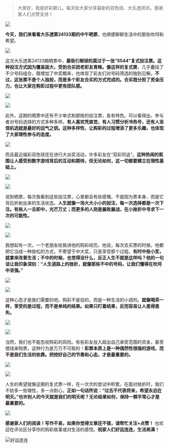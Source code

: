 > 大家好，我是好彩颖儿，每天给大家分享最新的双色球、大乐透资讯，感谢家人们点赞支持！

![](https://cdn.jsdelivr.net/gh/wangwenjie1314/PicCDN/2024-7-12/1720763627240-image.png)

**今天，我们来看看大乐透第24133期的中午晒票**，也顺便聊聊生活中的那些坎坷和希望。



![](https://cdn.jsdelivr.net/gh/wangwenjie1314/PicCDN/2024-11-16/1731732636872-image.png)



这次大乐透第24133期晒票中，**最吸引眼球的莫过于一张“5544”复式投注票。这种投注方式因为覆盖面大，受到合买团老彩友青睐。像这样的复式票**，几乎囊括了不少号码组合，既增加了中奖概率，也体现了彩友们对号码筛选的独到见解。**不过，这张票不是个人独投，而是多个彩友合买的方式完成的。合买既分担了资金压力，也让大家在购彩过程中更有团队感。**


![](https://cdn.jsdelivr.net/gh/wangwenjie1314/PicCDN/2024-11-16/1731732451002-image.png)

![](https://cdn.jsdelivr.net/gh/wangwenjie1314/PicCDN/2024-11-16/1731732463416-image.png)



此外，这期的晒票中还有不少单式和胆拖的投注票，各有特色。可以看得出，参与者对号码选择的方式多种多样。**有人喜欢凭直觉，有人习惯分析冷热号，还有人坚信机选就是最好的运气之钥。这种多样性，让购彩的过程增添了更多乐趣，也体现了大家理性参与的态度。**



![](https://cdn.jsdelivr.net/gh/wangwenjie1314/PicCDN/2024-11-16/1731732653711-image.png)


而且最近福彩双色球还在进行大派奖活动，许多彩友在“双彩同追”。**这种热闹的氛围让人感受到数字游戏背后的互动和期待，但无论如何，这一切都要建立在理性基础上。**



![](https://cdn.jsdelivr.net/gh/wangwenjie1314/PicCDN/2024-11-16/1731732578837-image.png)


![](https://cdn.jsdelivr.net/gh/wangwenjie1314/PicCDN/2024-11-16/1731732570403-image.png)




说到晒票，每次我看到这些投注票，心里都会有些感慨。不是因为票本身，而是它背后折射出来的生活状态。**人生就像一场大大小小的投注，每一次选择都是一次下注。有些人一击即中，光芒万丈；而更多的人则是屡败屡战，在小挫折中寻求下一次的可能性。**



![](https://cdn.jsdelivr.net/gh/wangwenjie1314/PicCDN/2024-11-16/1731732600141-image.png)

![](https://cdn.jsdelivr.net/gh/wangwenjie1314/PicCDN/2024-11-16/1731732588483-image.png)



我想起有一次，一个老朋友给我讲他的购彩经历。他说，每次去买票的时候，他都把它当成一种放松的方式，不寄望于中大奖，只是享受那个过程。**有时中些小奖，就拿来改善生活；不中的时候，也觉得没什么，反正人生不就是这样吗？他的一句话让我印象深刻：“人生道路上的挫折，就像那些不中的号码，让我们懂得在坎坷中坚强。”**


![](https://cdn.jsdelivr.net/gh/wangwenjie1314/PicCDN/2024-11-16/1731732619949-image.png)



![](https://cdn.jsdelivr.net/gh/wangwenjie1314/PicCDN/2024-11-16/1731732665455-image.png)



这种心态才是我们需要的吧。购彩不是目的，而是一种生活的小调剂。**就像喝茶一样，享受的是过程，而不是单纯的结果。如果只盯着结果，反而容易让人患得患失。**



![](https://cdn.jsdelivr.net/gh/wangwenjie1314/PicCDN/2024-11-16/1731732701372-image.png)

![](https://cdn.jsdelivr.net/gh/wangwenjie1314/PicCDN/2024-11-16/1731732686036-image.png)


当然，我们也不能忽视购彩的风险。有些彩友投入超出自己承受范围的资金，甚至借钱来购票，这种行为是万万不可取的！**彩票本质上是一种偶然性很强的游戏，而不是我们生活的依靠。把控好自己的节奏和心态，才是最重要的。**


![](https://cdn.jsdelivr.net/gh/wangwenjie1314/PicCDN/2024-11-16/1731732675294-image.png)



![](https://cdn.jsdelivr.net/gh/wangwenjie1314/PicCDN/2024-11-16/1731732713645-image.png)



人生的希望就像这期的复式票一样，在一次次的尝试中积累。在面对挫折时，我们不妨多一些理性，多一点耐心。**正如一句话所说：“过去不代表将来，希望永远在明天。”也许别人的今天就是我们的明天呢？无论结果如何，保持一颗平常心才是最重要的。**


![](https://cdn.jsdelivr.net/gh/wangwenjie1314/PicCDN/2024-11-16/1731732733821-image.png)


**感谢家人们的阅读！写作不易，如果你觉得文章还不错，请帮忙关注+点赞！** 也欢迎在评论区分享你的购彩故事或对生活的感悟。**祝家人们好运连连，生活美满！**


![好运连连](https://cdn.jsdelivr.net/gh/wangwenjie1314/PicCDN/2024-11-16/1731732961054-image.png)


